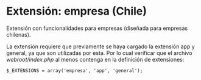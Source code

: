 Extensión: empresa (Chile)
==========================

Extensión con funcionalidades para empresas (diseñada para empresas chilenas).

La extensión requiere que previamente se haya cargado la extensión app y
general, ya que son utilizadas por esta. Por lo cual verificar que el archivo
*webroot/index.php* al menos contenga en la definición de extensiones:

	$_EXTENSIONS = array('empresa', 'app', 'general');
